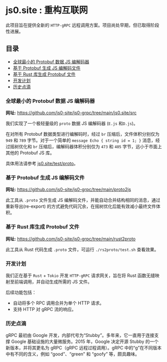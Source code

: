 # js0.site : 重构互联网

此项目旨在提供全新的 `HTTP-gRPC` 远程调用方案。项目尚处早期，但已取得阶段性进展。

## 目录

- [全球最小的 Protobuf 数据 JS 编解码器](#全球最小的-protobuf-数据-js-编解码器)
- [基于 Protobuf 生成 JS 编解码文件](#基于-protobuf-生成-js-编解码文件)
- [基于 Rust 库生成 Protobuf 文件](#基于-rust-库生成-protobuf-文件)
- [开发计划](#开发计划)
- [历史点滴](#历史点滴)

### 全球最小的 Protobuf 数据 JS 编解码器

**网址:** https://github.com/js0-site/js0-grpc/tree/main/js0.site/src

我们实现了一个极轻量级的 `proto` 数据 JS 编解码器 (`E.js` 和`D.js`)。

在对所有 Protobuf 数据类型进行编解码时，经过 `br` 压缩后，文件体积分别仅为 `949` 和 `789` 字节。对于一个简单的 `message Echo { string id = 1; }` 消息，经过摇树优化和 `br` 压缩后，编解码器体积分别仅为 `473` 和 `405` 字节，远小于市面上其他的 Protobuf JS 库。

具体用法请参考 [js0.site/test/proto](https://github.com/js0-site/js0-grpc/blob/dev/js0.site/test/proto)。

### 基于 Protobuf 生成 JS 编解码文件

**网址:** https://github.com/js0-site/js0-grpc/tree/main/proto2js

此工具从 `.proto` 文件生成 JS 编解码文件，并能自动合并结构相同的消息，通过重新导出(re-export) 的方式避免代码冗余，在摇树优化后能有效减小最终文件体积。

### 基于 Rust 库生成 Protobuf 文件

**网址:** https://github.com/js0-site/js0-grpc/tree/main/rust2proto

此工具从 Rust 代码生成 `.proto` 文件，可运行 `./rs2proto/test.sh` 查看效果。

### 开发计划

我们正在基于 `Rust` + `Tokio` 开发 `HTTP-gRPC` 请求网关，旨在将 Rust 函数无缝映射至前端调用，并自动生成所需的 JS 文件。

后续功能包括：
- 自动将多个 RPC 调用合并为单个 HTTP 请求。
- 支持 HTTP 对 gRPC 流的响应。

### 历史点滴

gRPC 最初由 Google 开发，内部代号为“Stubby”。多年来，它一直用于连接支撑 Google 基础设施的大量微服务。2015 年，Google 决定开源 Stubby 的一个新版本，并将其更名为 gRPC（gRPC 远程过程调用）。gRPC 中的“g”在不同版本中有不同的含义，例如 “good”、“green” 和 “goofy” 等，颇具趣味。